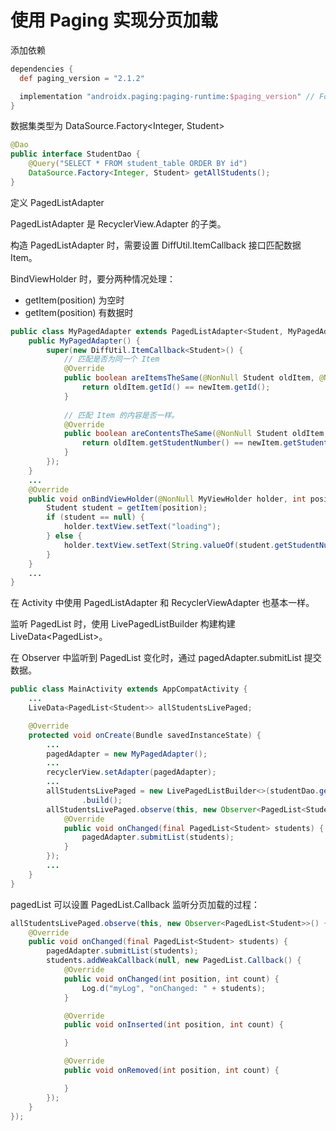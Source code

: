 # 使用 Paging 实现分页加载

添加依赖
```groovy
dependencies {
  def paging_version = "2.1.2"

  implementation "androidx.paging:paging-runtime:$paging_version" // For Kotlin use paging-runtime-ktx
}
```

数据集类型为 DataSource.Factory<Integer, Student>

```java
@Dao
public interface StudentDao {
    @Query("SELECT * FROM student_table ORDER BY id")
    DataSource.Factory<Integer, Student> getAllStudents();
}
```

定义 PagedListAdapter

PagedListAdapter 是 RecyclerView.Adapter 的子类。

构造 PagedListAdapter 时，需要设置 DiffUtil.ItemCallback 接口匹配数据 Item。

BindViewHolder 时，要分两种情况处理：
- getItem(position) 为空时
- getItem(position) 有数据时

```java
public class MyPagedAdapter extends PagedListAdapter<Student, MyPagedAdapter.MyViewHolder> {
    public MyPagedAdapter() {
        super(new DiffUtil.ItemCallback<Student>() {
            // 匹配是否为同一个 Item
            @Override
            public boolean areItemsTheSame(@NonNull Student oldItem, @NonNull Student newItem) {
                return oldItem.getId() == newItem.getId();
            }
            
            // 匹配 Item 的内容是否一样。
            @Override
            public boolean areContentsTheSame(@NonNull Student oldItem, @NonNull Student newItem) {
                return oldItem.getStudentNumber() == newItem.getStudentNumber();
            }
        });
    }
    ...
    @Override
    public void onBindViewHolder(@NonNull MyViewHolder holder, int position) {
        Student student = getItem(position);
        if (student == null) {
            holder.textView.setText("loading");
        } else {
            holder.textView.setText(String.valueOf(student.getStudentNumber()));
        }
    }
    ...
}
```

在 Activity 中使用 PagedListAdapter 和 RecyclerViewAdapter 也基本一样。

监听 PagedList<Student> 时，使用 LivePagedListBuilder 构建构建 LiveData<PagedList<Student>>。

在 Observer 中监听到 PagedList<Student> 变化时，通过 pagedAdapter.submitList 提交数据。

```java
public class MainActivity extends AppCompatActivity {
    ...
    LiveData<PagedList<Student>> allStudentsLivePaged;

    @Override
    protected void onCreate(Bundle savedInstanceState) {
        ...
        pagedAdapter = new MyPagedAdapter();
        ...
        recyclerView.setAdapter(pagedAdapter);
        ...
        allStudentsLivePaged = new LivePagedListBuilder<>(studentDao.getAllStudents(), 2)
                .build();
        allStudentsLivePaged.observe(this, new Observer<PagedList<Student>>() {
            @Override
            public void onChanged(final PagedList<Student> students) {
                pagedAdapter.submitList(students);
            }
        });
        ...
    }
}
```

pagedList 可以设置 PagedList.Callback 监听分页加载的过程：

```java
allStudentsLivePaged.observe(this, new Observer<PagedList<Student>>() {
    @Override
    public void onChanged(final PagedList<Student> students) {
        pagedAdapter.submitList(students);
        students.addWeakCallback(null, new PagedList.Callback() {
            @Override
            public void onChanged(int position, int count) {
                Log.d("myLog", "onChanged: " + students);
            }

            @Override
            public void onInserted(int position, int count) {

            }

            @Override
            public void onRemoved(int position, int count) {

            }
        });
    }
});
```